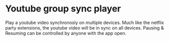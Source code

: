 #  Youtube group sync player

Play a youtube video synchronosly on multiple devices. Much like the netflix party extensions, the youtube video will be in sync on all devices.
Pausing & Resuming can be controlled by anyone with the app open.
